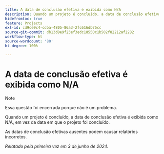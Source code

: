 ```yaml
---
title: A data de conclusão efetiva é exibida como N/A
description: Quando um projeto é concluído, a data de conclusão efetiva é exibida como N/A, em vez da data em que o projeto foi concluído.
hidefromtoc: true
feature: Projects
exl-id: cd9ce9c4-cdba-4805-86a3-2fc616db75cc
source-git-commit: db13d8e9f23ef3edc18550c1b502f82212af2282
workflow-type: ht
source-wordcount: '80'
ht-degree: 100%

---
```


# A data de conclusão efetiva é exibida como N/A

>[!NOTE]
>
>Essa questão foi encerrada porque não é um problema.

Quando um projeto é concluído, a data de conclusão efetiva é exibida como N/A, em vez da data em que o projeto foi concluído.

As datas de conclusão efetivas ausentes podem causar relatórios incorretos.

_Relatado pela primeira vez em 3 de junho de 2024._
